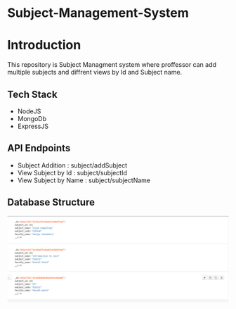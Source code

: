 # Subject-Management-System
# Introduction 
This repository is Subject Managment system where proffessor can add multiple subjects and diffrent views by Id and Subject name.

## Tech Stack
- NodeJS
- MongoDb
- ExpressJS

## API Endpoints 
- Subject Addition :  subject/addSubject 
- View Subject by Id :  subject/subjectId 
- View Subject by Name :  subject/subjectName 

## Database Structure 
![database structure](./image.png)
